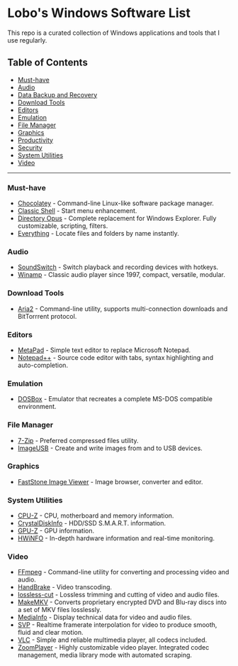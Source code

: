 # Lobo's Windows Software List

This repo is a curated collection of Windows applications and tools that I use regularly.

## Table of Contents

- [Must-have](#must-have)
- [Audio](#audio)
- [Data Backup and Recovery](#data-backup-and-recovery)
- [Download Tools](#download-tools)
- [Editors](#editors)
- [Emulation](#emulation)
- [File Manager](#file-manager)
- [Graphics](#graphics)
- [Productivity](#productivity)
- [Security](#security)
- [System Utilities](#system-utilities)
- [Video](#video)

***********

### Must-have

- [Chocolatey](https://chocolatey.org/install) - Command-line Linux-like software package manager.
- [Classic Shell](http://classicshell.net/) - Start menu enhancement.
- [Directory Opus](https://www.gpsoft.com.au/) - Complete replacement for Windows Explorer. Fully customizable, scripting, filters.
- [Everything](https://www.voidtools.com/) - Locate files and folders by name instantly.

### Audio

- [SoundSwitch](https://github.com/Belphemur/SoundSwitch) - Switch playback and recording devices with hotkeys.
- [Winamp](http://winamp.com/) - Classic audio player since 1997, compact, versatile, modular.

### Download Tools

- [Aria2](https://aria2.github.io/) - Command-line utility, supports multi-connection downloads and BitTorrrent protocol.

### Editors

- [MetaPad](https://liquidninja.com/metapad/download.html) - Simple text editor to replace Microsoft Notepad.
- [Notepad++](https://notepad-plus-plus.org/downloads/) - Source code editor with tabs, syntax highlighting and auto-completion.

### Emulation

- [DOSBox](https://www.dosbox.com/download.php?main=1) - Emulator that recreates a complete MS-DOS compatible environment.

### File Manager

- [7-Zip](https://www.7-zip.org/download.html) - Preferred compressed files utility.
- [ImageUSB](https://www.osforensics.com/tools/write-usb-images.html) - Create and write images from and to USB devices.

### Graphics

- [FastStone Image Viewer](https://www.faststone.org/FSViewerDetail.htm) - Image browser, converter and editor.

### System Utilities

- [CPU-Z](https://www.cpuid.com/softwares/cpu-z.html) - CPU, motherboard and memory information.
- [CrystalDiskInfo](https://crystalmark.info/en/software/crystaldiskinfo/) - HDD/SSD S.M.A.R.T. information.
- [GPU-Z](https://www.techpowerup.com/gpuz/) - GPU information.
- [HWiNFO](https://www.hwinfo.com/download/) - In-depth hardware information and real-time monitoring.

### Video

- [FFmpeg](https://ffmpeg.org/download.html) - Command-line utility for converting and processing video and audio.
- [HandBrake](https://handbrake.fr/) - Video transcoding.
- [lossless-cut](https://github.com/mifi/lossless-cut) - Lossless trimming and cutting of video and audio files.
- [MakeMKV](https://makemkv.com/download/) - Converts proprietary encrypted DVD and Blu-ray discs into a set of MKV files losslessly.
- [MediaInfo](https://mediaarea.net/en/MediaInfo) - Display technical data for video and audio files.
- [SVP](https://www.svp-team.com/get/) - Realtime framerate interpolation for video to produce smooth, fluid and clear motion.
- [VLC](https://www.videolan.org/vlc/) - Simple and reliable multimedia player, all codecs included.
- [ZoomPlayer](https://zoomplayer.com/) - Highly customizable video player. Integrated codec management, media library mode with automated scraping.
